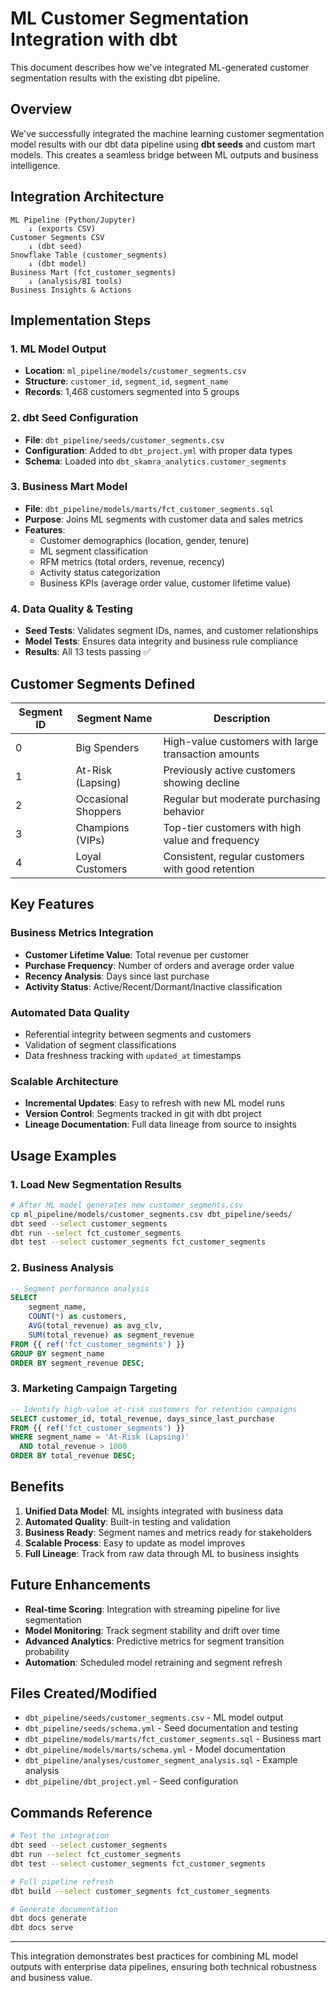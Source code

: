 # ML Customer Segmentation Integration with dbt

This document describes how we've integrated ML-generated customer segmentation results with the existing dbt pipeline.

## Overview

We've successfully integrated the machine learning customer segmentation model results with our dbt data pipeline using **dbt seeds** and custom mart models. This creates a seamless bridge between ML outputs and business intelligence.

## Integration Architecture

```
ML Pipeline (Python/Jupyter)
    ↓ (exports CSV)
Customer Segments CSV
    ↓ (dbt seed)
Snowflake Table (customer_segments)
    ↓ (dbt model)
Business Mart (fct_customer_segments)
    ↓ (analysis/BI tools)
Business Insights & Actions
```

## Implementation Steps

### 1. ML Model Output
- **Location**: `ml_pipeline/models/customer_segments.csv`
- **Structure**: `customer_id`, `segment_id`, `segment_name`
- **Records**: 1,468 customers segmented into 5 groups

### 2. dbt Seed Configuration
- **File**: `dbt_pipeline/seeds/customer_segments.csv`
- **Configuration**: Added to `dbt_project.yml` with proper data types
- **Schema**: Loaded into `dbt_skamra_analytics.customer_segments`

### 3. Business Mart Model
- **File**: `dbt_pipeline/models/marts/fct_customer_segments.sql`
- **Purpose**: Joins ML segments with customer data and sales metrics
- **Features**:
  - Customer demographics (location, gender, tenure)
  - ML segment classification
  - RFM metrics (total orders, revenue, recency)
  - Activity status categorization
  - Business KPIs (average order value, customer lifetime value)

### 4. Data Quality & Testing
- **Seed Tests**: Validates segment IDs, names, and customer relationships
- **Model Tests**: Ensures data integrity and business rule compliance
- **Results**: All 13 tests passing ✅

## Customer Segments Defined

| Segment ID | Segment Name | Description |
|------------|--------------|-------------|
| 0 | Big Spenders | High-value customers with large transaction amounts |
| 1 | At-Risk (Lapsing) | Previously active customers showing decline |
| 2 | Occasional Shoppers | Regular but moderate purchasing behavior |
| 3 | Champions (VIPs) | Top-tier customers with high value and frequency |
| 4 | Loyal Customers | Consistent, regular customers with good retention |

## Key Features

### Business Metrics Integration
- **Customer Lifetime Value**: Total revenue per customer
- **Purchase Frequency**: Number of orders and average order value
- **Recency Analysis**: Days since last purchase
- **Activity Status**: Active/Recent/Dormant/Inactive classification

### Automated Data Quality
- Referential integrity between segments and customers
- Validation of segment classifications
- Data freshness tracking with `updated_at` timestamps

### Scalable Architecture
- **Incremental Updates**: Easy to refresh with new ML model runs
- **Version Control**: Segments tracked in git with dbt project
- **Lineage Documentation**: Full data lineage from source to insights

## Usage Examples

### 1. Load New Segmentation Results
```bash
# After ML model generates new customer_segments.csv
cp ml_pipeline/models/customer_segments.csv dbt_pipeline/seeds/
dbt seed --select customer_segments
dbt run --select fct_customer_segments
dbt test --select customer_segments fct_customer_segments
```

### 2. Business Analysis
```sql
-- Segment performance analysis
SELECT
    segment_name,
    COUNT(*) as customers,
    AVG(total_revenue) as avg_clv,
    SUM(total_revenue) as segment_revenue
FROM {{ ref('fct_customer_segments') }}
GROUP BY segment_name
ORDER BY segment_revenue DESC;
```

### 3. Marketing Campaign Targeting
```sql
-- Identify high-value at-risk customers for retention campaigns
SELECT customer_id, total_revenue, days_since_last_purchase
FROM {{ ref('fct_customer_segments') }}
WHERE segment_name = 'At-Risk (Lapsing)'
  AND total_revenue > 1000
ORDER BY total_revenue DESC;
```

## Benefits

1. **Unified Data Model**: ML insights integrated with business data
2. **Automated Quality**: Built-in testing and validation
3. **Business Ready**: Segment names and metrics ready for stakeholders
4. **Scalable Process**: Easy to update as model improves
5. **Full Lineage**: Track from raw data through ML to business insights

## Future Enhancements

- **Real-time Scoring**: Integration with streaming pipeline for live segmentation
- **Model Monitoring**: Track segment stability and drift over time
- **Advanced Analytics**: Predictive metrics for segment transition probability
- **Automation**: Scheduled model retraining and segment refresh

## Files Created/Modified

- `dbt_pipeline/seeds/customer_segments.csv` - ML model output
- `dbt_pipeline/seeds/schema.yml` - Seed documentation and testing
- `dbt_pipeline/models/marts/fct_customer_segments.sql` - Business mart
- `dbt_pipeline/models/marts/schema.yml` - Model documentation
- `dbt_pipeline/analyses/customer_segment_analysis.sql` - Example analysis
- `dbt_pipeline/dbt_project.yml` - Seed configuration

## Commands Reference

```bash
# Test the integration
dbt seed --select customer_segments
dbt run --select fct_customer_segments
dbt test --select customer_segments fct_customer_segments

# Full pipeline refresh
dbt build --select customer_segments fct_customer_segments

# Generate documentation
dbt docs generate
dbt docs serve
```

---

This integration demonstrates best practices for combining ML model outputs with enterprise data pipelines, ensuring both technical robustness and business value.
